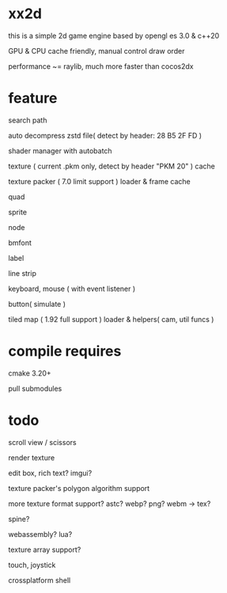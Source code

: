 # xx2d

this is a simple 2d game engine based by opengl es 3.0 & c++20

GPU & CPU cache friendly, manual control draw order

performance ~= raylib, much more faster than cocos2dx


# feature

search path

auto decompress zstd file( detect by header: 28 B5 2F FD )

shader manager with autobatch

texture ( current .pkm only, detect by header "PKM 20" ) cache

texture packer ( 7.0 limit support ) loader & frame cache

quad

sprite

node

bmfont

label

line strip

keyboard, mouse ( with event listener )

button( simulate )

tiled map ( 1.92 full support ) loader & helpers( cam, util funcs )

# compile requires

cmake 3.20+

pull submodules

# todo

scroll view / scissors

render texture

edit box, rich text? imgui?

texture packer's polygon algorithm support

more texture format support? astc? webp? png? webm -> tex?

spine?

webassembly? lua? 

texture array support?

touch, joystick

crossplatform shell

